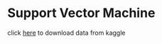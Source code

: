 # Support Vector Machine

click [here](https://www.kaggle.com/datasets/saramah/diabets-data-set) to download data from kaggle